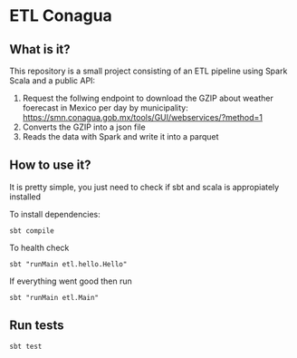# ETL Conagua

## What is it?
This repository is a small project consisting of an ETL pipeline using Spark Scala and a public API:

1. Request the follwing endpoint to download the GZIP about weather foerecast in Mexico per day by municipality: https://smn.conagua.gob.mx/tools/GUI/webservices/?method=1 
2. Converts the GZIP into a json file
3. Reads the data with Spark and write it into a parquet

## How to use it?

It is pretty simple, you just need to check if sbt and scala is appropiately installed

To install dependencies:

`sbt compile` 

To health check

`sbt "runMain etl.hello.Hello"`

If everything went good then run

`sbt "runMain etl.Main"`

## Run tests
`sbt test`